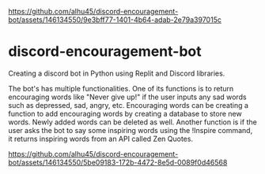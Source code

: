 
https://github.com/alhu45/discord-encouragement-bot/assets/146134550/9e3bff77-1401-4b64-adab-2e79a397015c
# discord-encouragement-bot
Creating a discord bot in Python using Replit and Discord libraries.

The bot's has multiple functionalities.
One of its functions is to return encouraging words like "Never give up!" if the user inputs any sad words such as depressed, sad, angry, etc. 
Encouraging words can be creating a function to add encouraging words by creating a database to store new words. Newly added words can be deleted as well. Another function is if the user asks the bot to say some inspiring words using the !Inspire command, it returns inspiring words from an API called Zen Quotes.

https://github.com/alhu45/discord-encouragement-bot/assets/146134550/5be09183-172b-4472-8e5d-0089f0d46568


